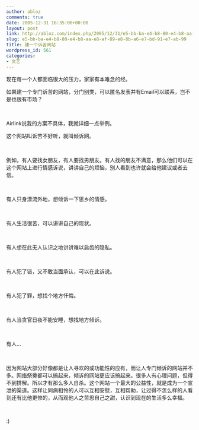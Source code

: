 ```yaml
---
author: abloz
comments: true
date: 2005-12-31 16:35:00+00:00
layout: post
link: http://abloz.com/index.php/2005/12/31/e5-bb-ba-e4-b8-80-e4-b8-aa-e8-af-89-e8-8b-a6-e7-bd-91-e7-ab-99/
slug: e5-bb-ba-e4-b8-80-e4-b8-aa-e8-af-89-e8-8b-a6-e7-bd-91-e7-ab-99
title: 建一个诉苦网站
wordpress_id: 561
categories:
- 文艺
---
```


现在每一个人都面临很大的压力，家家有本难念的经。




如果建一个专门诉苦的网站，分门别类，可以匿名发表并有Email可以联系，岂不是也很有市场？




 




Airlink说我的方案不具体，我就详细一点举例。




这个网站叫诉苦不好听，就叫倾诉网。




 




例如，有人要找女朋友，有人要找男朋友。有人找的朋友不满意，那么他们可以在这个网站上进行情感诉说，讲讲自己的烦恼，别人看到也许就会给他建议或者去信。




 




有人只身漂流外地，想倾诉一下思乡的情感。




 




有人生活很苦，可以讲讲自己的现状。




 




有人想在此无人认识之地讲讲难以启齿的隐私。




 




有人犯了错，又不敢当面承认，可以在此诉说。




 




有人犯了罪，想找个地方忏悔。




 




有人当贪官日夜不能安睡，想找地方倾诉。




 




有人...




 




因为网站大部分好像都是让人寻欢的或功能性的应有，而让人专门倾诉的网站并不多。网络祭奠都可以搞起来，倾诉的网站更应该搞起来。很多人有心理问题，但得不到排解。所以才有那么多人自杀。这个网站一个最大的公益性，就是成为一个宣泄的渠道。这样让同病相怜的人可以互相安慰，互相帮助，让过得不怎么样的人看到还有比他更惨的，从而观他人之苦思自己之甜，认识到现在的生活多么幸福。




 




:)
